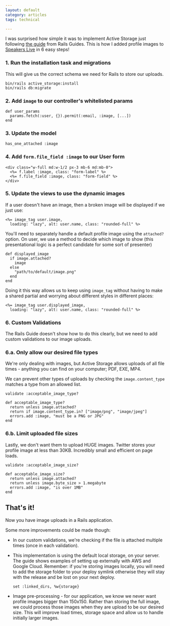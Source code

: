 ```yaml
---
layout: default
category: articles
tags: technical

---
```


I was surprised how simple it was to implement Active Storage just following
[the guide](https://edgeguides.rubyonrails.org/active_storage_overview.html)
from Rails Guides. This is how I added profile images to [Speakers Live](https://speakerslive.tech)
in 6 easy steps!

### 1. Run the installation task and migrations

This will give us the correct schema we need for Rails to store our uploads.

```
bin/rails active_storage:install
bin/rails db:migrate
```

### 2. Add `image` to our controller's whitelisted params

```
def user_params
  params.fetch(:user, {}).permit(:email, :image, [...])
end
```

### 3. Update the model

```
has_one_attached :image
```

### 4. Add `form.file_field :image` to our User form

```
<div class="w-full md:w-1/2 px-3 mb-6 md:mb-0">
  <%= f.label :image, class: "form-label" %>
  <%= f.file_field :image, class: "form-field" %>
</div>
```

### 5. Update the views to use the dynamic images

If a user doesn't have an image, then a broken image will be displayed if we
just use:

```
<%= image_tag user.image,
  loading: "lazy", alt: user.name, class: "rounded-full" %>
```

You'll need to separately handle a default profile image using the `attached?`
option. On user, we use a method to decide which image to show (this
presentational logic is a perfect candidate for some sort of presenter)

```
def displayed_image
  if image.attached?
    image
  else
    "path/to/default/image.png"
  end
end
```

Doing it this way allows us to keep using `image_tag` without having to make a
shared partial and worrying about different styles in different places:

```
<%= image_tag user.displayed_image,
  loading: "lazy", alt: user.name, class: "rounded-full" %>
```

### 6. Custom Validations

The Rails Guide doesn't show how to do this clearly, but we need to add custom
validations to our image uploads.

### 6.a. Only allow our desired file types

We're only dealing with images, but Active Storage allows uploads of all
file times - anything you can find on your computer; PDF, EXE, MP4.

We can prevent other types of uploads by checking the `image.content_type`
matches a type from an allowed list.

```
validate :acceptable_image_type?

def acceptable_image_type?
  return unless image.attached?
  return if image.content_type.in? ["image/png", "image/jpeg"]
  errors.add :image, "must be a PNG or JPG"
end
```

### 6.b. Limit uploaded file sizes

Lastly, we don't want them to upload HUGE images. Twitter stores your profile
image at less than 30KB. Incredibly small and efficient on page loads.

```
validate :acceptable_image_size?

def acceptable_image_size?
  return unless image.attached?
  return unless image.byte_size > 1.megabyte
  errors.add :image, "is over 1MB"
end
```

## That's it!

Now you have image uploads in a Rails application.

Some more improvements could be made though:

- In our custom validations, we're checking if the file is attached multiple
  times (once in each validation).

- This implementation is using the default local storage, on your server. The
  guide shows examples of setting up externally with AWS and Google Cloud.
  Remember: if you're storing images locally, you will need to add the storage
  folder to your deploy symlink otherwise they will stay with the release and be
  lost on your next deploy.

  ```
  set :linked_dirs, %w{storage}
  ```

- Image pre-processing - for our application, we know we never want profile
  images bigger than 150x150. Rather than storing the full image, we could
  process those images when they are upload to be our desired size. This will
  improve load times, storage space and allow us to handle initially larger
  images.

